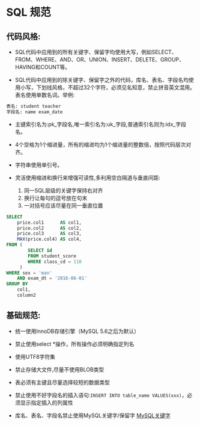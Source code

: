 # SQL 规范

## 代码风格:

- SQL代码中应用到的所有关键字、保留字均使用大写，例如SELECT、FROM、WHERE、AND、OR、UNION、INSERT、DELETE、GROUP、HAVING和COUNT等。

- SQL代码中应用到的除关键字、保留字之外的代码，库名、表名、字段名均使用小写，下划线风格，不超过32个字符，必须见名知意，禁止拼音英文混用。表名使用单数名词。举例:
```sql
表名: student teacher 
字段名: name exam_date
```
- 主键索引名为:pk_字段名,唯一索引名为:uk_字段,普通索引名则为:idx_字段名。

- 4个空格为1个缩进量，所有的缩进均为1个缩进量的整数倍，按照代码层次对齐。

- 字符串使用单引号。

- 灵活使用缩进和换行来增强可读性,多利用空白隔道与垂直间距:
    1. 同一SQL层级的关键字保持右对齐
    2. 换行让每句的逗号放在句末
    3. 一对括号应该尽量在同一垂直位置

```sql
SELECT 
    price.col1      AS col1,
    price.col2      AS col2,
    price.col3      AS col3,
    MAX(price.col4) AS col4,
FROM (
        SELECT id
        FROM student_score
        WHERE class_cd = 110
     )
WHERE sex = 'man'
    AND exam_dt = '2016-06-01'
GROUP BY
    col1,
    column2
```

## 基础规范: 
- 统一使用InnoDB存储引擎（MySQL 5.6之后为默认）

- 禁止使用select *操作，所有操作必须明确指定列名

- 使用UTF8字符集

- 禁止存储大文件,尽量不使用BLOB类型

- 表必须有主键且尽量选择较短的数据类型

- 禁止使用不好字段名的插入语句:`INSERT INTO table_name VALUES(xxx)`，必须显示指定插入的列属性

- 库名、表名、字段名禁止使用MySQL关键字/保留字 [MySQL关键字](https://dev.mysql.com/doc/refman/8.0/en/keywords.html)
